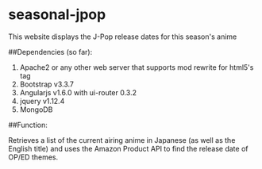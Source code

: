 # seasonal-jpop
This website displays the J-Pop release dates for this season's anime

##Dependencies (so far):

1. Apache2 or any other web server that supports mod rewrite for html5's <base> tag
2. Bootstrap v3.3.7
3. Angularjs v1.6.0 with ui-router 0.3.2
4. jquery v1.12.4
5. MongoDB

##Function:

Retrieves a list of the current airing anime in Japanese (as well as the English title) and uses the Amazon Product API to find the release date of OP/ED themes.
